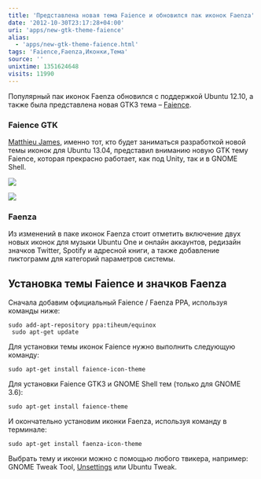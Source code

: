 ```yaml
---
title: 'Представлена новая тема Faience и обновился пак иконок Faenza'
date: '2012-10-30T23:17:28+04:00'
uri: 'apps/new-gtk-theme-faience'
alias: 
  - 'apps/new-gtk-theme-faience.html'
tags: 'Faience,Faenza,Иконки,Тема'
source: ''
unixtime: 1351624648
visits: 11990
---
```

Популярный пак иконок Faenza обновился с поддержкой Ubuntu 12.10, а также была представлена новая GTK3 тема – [Faience](http://tiheum.deviantart.com/#/d47vo5d).

### Faience GTK

[Matthieu James](news/canonical-hire-faenza-designer), именно тот, кто будет заниматься разработкой новой темы иконок для Ubuntu 13.04, представил вниманию новую GTK тему Faience, которая прекрасно работает, как под Unity, так и в GNOME Shell.

[![](img/2012/10/30/23-00/faience-2-8139256807-o.jpg)](img/2012/10/30/23-00/faience-2-8139256807-o.jpg)

[![](img/2012/10/30/23-00/faience-8139287736-o.jpg)](img/2012/10/30/23-00/faience-8139287736-o.jpg)

### Faenza

Из изменений в паке иконок Faenza стоит отметить включение двух новых иконок для музыки Ubuntu One и онлайн аккаунтов, редизайн значков Twitter, Spotify и адресной книги, а также добавление пиктограмм для категорий параметров системы.

## Установка темы Faience и значков Faenza

Сначала добавим официальный Faience / Faenza PPA, используя команды ниже:

```
sudo add-apt-repository ppa:tiheum/equinox
 sudo apt-get update
```

Для установки темы иконок Faience нужно выполнить следующую команду:

```
sudo apt-get install faience-icon-theme
```

Для установки Faience GTK3 и GNOME Shell тем (только для GNOME 3.6):

```
sudo apt-get install faience-theme
```

И окончательно установим иконки Faenza, используя команду в терминале:

```
sudo apt-get install faenza-icon-theme
```

Выбрать тему и иконки можно с помощью любого твикера, например: GNOME Tweak Tool, [Unsettings](apps/tweak-unity-with-unsettings-008) или Ubuntu Tweak.

